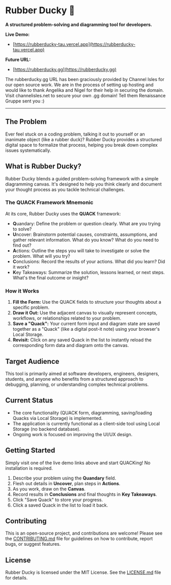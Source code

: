 # Rubber Ducky 🦆

**A structured problem-solving and diagramming tool for developers.**

**Live Demo:**
* [https://rubberducky-tau.vercel.app](https://rubberducky-tau.vercel.app)

**Future URL:**
* [https://rubberducky.gg](https://rubberducky.gg)

The rubberducky.gg URL has been graciously provided by Channel Isles for our open source work. We are in the process of setting up hosting and would like to thank Angelika and Nigel for their help in securing the domain. Visit channelisles.net to secure your own .gg domain! Tell them Renaissance Gruppe sent you :)

---

## The Problem

Ever feel stuck on a coding problem, talking it out to yourself or an inanimate object (like a rubber duck)? Rubber Ducky provides a structured digital space to formalize that process, helping you break down complex issues systematically.

## What is Rubber Ducky?

Rubber Ducky blends a guided problem-solving framework with a simple diagramming canvas. It's designed to help you think clearly and document your thought process as you tackle technical challenges.

### The QUACK Framework  Mnemonic

At its core, Rubber Ducky uses the **QUACK** framework:

* **Q**uandary: Define the problem or question clearly. What are you trying to solve?
* **U**ncover: Brainstorm potential causes, constraints, assumptions, and gather relevant information. What do you know? What do you need to find out?
* **A**ctions: Outline the steps you will take to investigate or solve the problem. What will you try?
* **C**onclusions: Record the results of your actions. What did you learn? Did it work?
* **K**ey Takeaways: Summarize the solution, lessons learned, or next steps. What's the final outcome or insight?

### How it Works

1.  **Fill the Form:** Use the QUACK fields to structure your thoughts about a specific problem.
2.  **Draw it Out:** Use the adjacent canvas to visually represent concepts, workflows, or relationships related to your problem.
3.  **Save a "Quack":** Your current form input and diagram state are saved together as a "Quack" (like a digital post-it note) using your browser's Local Storage.
4.  **Revisit:** Click on any saved Quack in the list to instantly reload the corresponding form data and diagram onto the canvas.

## Target Audience

This tool is primarily aimed at software developers, engineers, designers, students, and anyone who benefits from a structured approach to debugging, planning, or understanding complex technical problems.

## Current Status

* The core functionality (QUACK form, diagramming, saving/loading Quacks via Local Storage) is implemented.
* The application is currently functional as a client-side tool using Local Storage (no backend database).
* Ongoing work is focused on improving the UI/UX design.

## Getting Started

Simply visit one of the live demo links above and start QUACKing! No installation is required.

1.  Describe your problem using the **Quandary** field.
2.  Flesh out details in **Uncover**, plan steps in **Actions**.
3.  As you work, draw on the **Canvas**.
4.  Record results in **Conclusions** and final thoughts in **Key Takeaways**.
5.  Click "Save Quack" to store your progress.
6.  Click a saved Quack in the list to load it back.

## Contributing

This is an open-source project, and contributions are welcome! Please see the [CONTRIBUTING.md](CONTRIBUTING.md) file for guidelines on how to contribute, report bugs, or suggest features.

## License

Rubber Ducky is licensed under the MIT License. See the [LICENSE.md](LICENSE.md) file for details.
